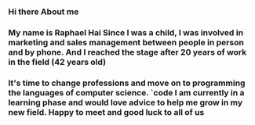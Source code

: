 ### Hi there About me
###  My name is Raphael Hai Since I was a child, I was involved in marketing and sales management between people in person and by phone. And I reached the stage after 20 years of work in the field (42 years old) 
### It's time to change professions and move on to programming the languages of computer science. `code I am currently in a learning phase and would love advice to help me grow in my new field. Happy to meet and good luck to all of us
